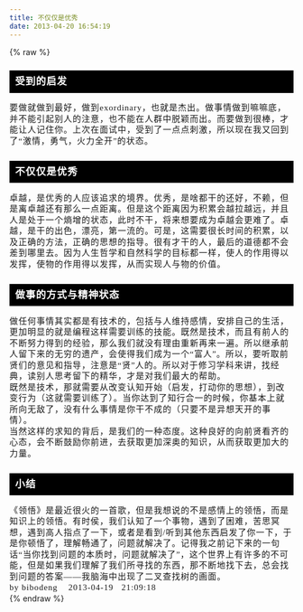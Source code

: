 ```yaml
---
title: 不仅仅是优秀
date: 2013-04-20 16:54:19
---
```

{% raw %}
<div class="art_content" style="font-size:15px;letter-spacing:1px;line-height:1.3em;"><h3 style="background-color:#000000;color:#ffffff;padding:10px;font-family:'Times New Roman';">受到的启发</h3>
<p style="margin-top:0px;margin-bottom:0px;font-family:'Times New Roman';">要做就做到最好，做到exordinary，也就是杰出。做事情做到嘛嘛底，并不能引起别人的注意，也不能在人群中脱颖而出。而要做到很棒，才能让人记住你。上次在面试中，受到了一点点刺激，所以现在我又回到了“激情，勇气，火力全开”的状态。</p>
<h3 style="background-color:#000000;color:#ffffff;padding:10px;font-family:'Times New Roman';">不仅仅是优秀</h3>
<p style="margin-top:0px;margin-bottom:0px;font-family:'Times New Roman';">卓越，是优秀的人应该追求的境界。优秀，是啥都干的还好，不赖，但是离卓越还有那么一点距离。但是这个距离因为积累会越拉越远，并且人是处于一个熵增的状态，此时不干，将来想要成为卓越会更难了。卓越，是干的出色，漂亮，第一流的。可是，这需要很长时间的积累，以及正确的方法，正确的思想的指导。很有才干的人，最后的道德都不会差到哪里去。因为人生哲学和自然科学的目标都一样，使人的作用得以发挥，使物的作用得以发挥，从而实现人与物的价值。</p>
<h3 style="background-color:#000000;color:#ffffff;padding:10px;font-family:'Times New Roman';">做事的方式与精神状态</h3>
<p style="margin-top:0px;margin-bottom:0px;font-family:'Times New Roman';">做任何事情其实都是有技术的，包括与人维持感情，安排自己的生活，更加明显的就是编程这样需要训练的技能。既然是技术，而且有前人的不断努力得到的经验，那么我们就没有理由重新再来一遍。所以继承前人留下来的无穷的遗产，会使得我们成为一个“富人”。所以，要听取前贤们的意见和指导，注意是“贤”人的。所以对于修习学科来讲，找经典，读别人思考留下的精华，才是对我们最大的帮助。</p>
<p style="margin-top:0px;margin-bottom:0px;font-family:'Times New Roman';"></p>
<p style="margin-top:0px;margin-bottom:0px;font-family:'Times New Roman';">既然是技术，那就需要从改变认知开始（启发，打动你的思想），到改变行为（这就需要训练了）。当你达到了知行合一的时候，你基本上就所向无敌了，没有什么事情是你干不成的（只要不是异想天开的事情）。</p>
<p style="margin-top:0px;margin-bottom:0px;font-family:'Times New Roman';"></p>
<p style="margin-top:0px;margin-bottom:0px;font-family:'Times New Roman';">当然这样的求知的背后，是我们的一种态度。这种良好的向前贤看齐的心态，会不断鼓励你前进，去获取更加深奥的知识，从而获取更加大的力量。</p>
<h3 style="background-color:#000000;color:#ffffff;padding:10px;font-family:'Times New Roman';">小结</h3>
<p style="margin-top:0px;margin-bottom:0px;font-family:'Times New Roman';">《领悟》是最近很火的一首歌，但是我想说的不是感情上的领悟，而是知识上的领悟。有时侯，我们认知了一个事物，遇到了困难，苦思冥想，遇到高人指点了一下，或者是看到/听到其他东西启发了你一下，于是你顿悟了，理解畅通了，问题就解决了。记得我之前记下来的一句话“当你找到问题的本质时，问题就解决了”，这个世界上有许多的不可能，但是如果我们理解了我们所寻找的东西，那不断地找下去，总会找到问题的答案——我脑海中出现了二叉查找树的画面。</p>
<p style="margin-top:0px;margin-bottom:0px;font-family:'Times New Roman';"></p>
<p style="margin-top:0px;margin-bottom:0px;font-family:'Times New Roman';">by&nbsp;bibodeng&nbsp;&nbsp;&nbsp;&nbsp;2013-04-19&nbsp;&nbsp;&nbsp;21:09:18</p>
<p style="margin-top:0px;margin-bottom:0px;font-family:'Times New Roman';"></p>
<p style="margin-top:0px;margin-bottom:0px;font-family:'Times New Roman';"></p>
<p style="margin-top:0px;margin-bottom:0px;font-family:'Times New Roman';"></p>
<p style="margin-top:0px;margin-bottom:0px;font-family:'Times New Roman';"></p>
</div>{% endraw %}
